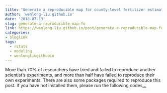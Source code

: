 ```yaml
---
title: "Generate a reproducible map for county-level fertilizer estimation data in U.S.A. using R"
author: 'wenlong-liu.github.io'
date: '2018-07-13'
slug: generate-a-reproducible-map-fo
link: https://wenlong-liu.github.io/post/generate-a-reproducible-map-for-long-term-fertilizer-application-in-u-s-a-using-r/
categories:
- bloglink
tags:
  - rstats
  - modeling
  - wenlongliugithubio
---
```


More than 70% of researchers have tried and failed to reproduce another scientist’s experiments, and more than half have failed to reproduce their own experiments. There are also some packages required to reproduce this post. If you have not installed them, please run the following codes[... <i class="fas fa-external-link-alt"></i>](https://wenlong-liu.github.io/post/generate-a-reproducible-map-for-long-term-fertilizer-application-in-u-s-a-using-r/)

